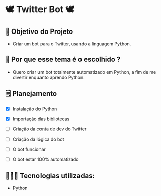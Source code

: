 # 🕊 Twitter Bot 🕊

## 💭 Objetivo do Projeto
 
 * Criar um bot para o Twitter, usando a linguagem Python.

## 🧐 Por que esse tema é o escolhido ? 
 
 * Quero criar um bot totalmente automatizado em Python, a fim de me divertir enquanto aprendo Python.
 
## 🗒️ Planejamento

- [x] Instalação do Python
- [x] Importação das bibliotecas
- [ ] Criação da conta de dev do Twitter
- [ ] Criação da lógica do bot
- [ ] O bot funcionar
- [ ] O bot estar 100% automatizado


## 👨🏻‍💻 Tecnologias utilizadas: 

* Python
